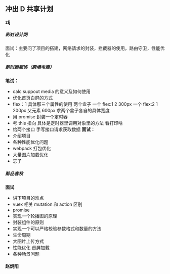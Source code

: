 ## 冲出 D 共享计划

#### zlj

##### 彩虹设计网

面试：主要问了项目的搭建，网络请求的封装，拦截器的使用，路由守卫，性能优化

##### 新时颖服饰（跨境电商）

**笔试：**

- calc suppout media 的意义及如何使用
- 优化首页白屏的方式
- flex：1 具体那三个属性的使用
  两个盒子 一个 flex:1 2 300px 一个 flex:2 1 200px 父元素 600px 求两个盒子各自的具体宽度
- 用 promise 封装一个定时器
- 考 this 指向 具体是定时器里调用对象里的方法 看打印啥
- 给两个接口 手写接口请求获取数据
  **面试：**
- 介绍项目
- 各种性能优化问题
- webpack 打包优化
- 大量图片加载优化
- 忘了

##### 醉品春秋

**面试**

- 讲下项目的难点
- vuex 相关 mutation 和 action 区别
- promise
- 实现一个轮播图的原理
- 封装组件的原则
- 实现一个可以严格校验参数格式和数量的方法
- 生命周期
- 大图片上传方式
- 性能优化 首屏加载
- 各种场景问题

#### 赵炯阳
